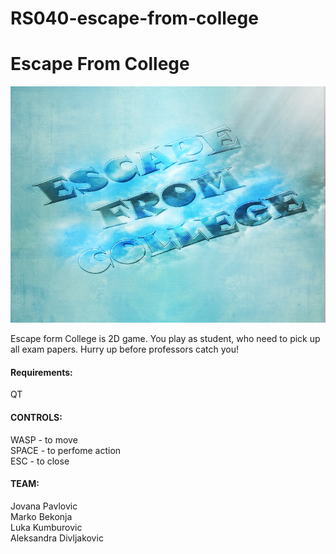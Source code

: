 # RS040-escape-from-college
# Escape From College

<img src="https://github.com/MATF-RS19/RS040-escape-from-college/blob/master/menuBackground.jpg">

Escape form College is 2D game. You play as student, who need to pick up all exam papers.
Hurry up before professors catch you!

#### Requirements:   

QT

#### CONTROLS:

WASP - to move        
SPACE - to perfome action      
ESC - to close      

#### TEAM:

Jovana Pavlovic  
Marko Bekonja   
Luka Kumburovic     
Aleksandra Divljakovic
